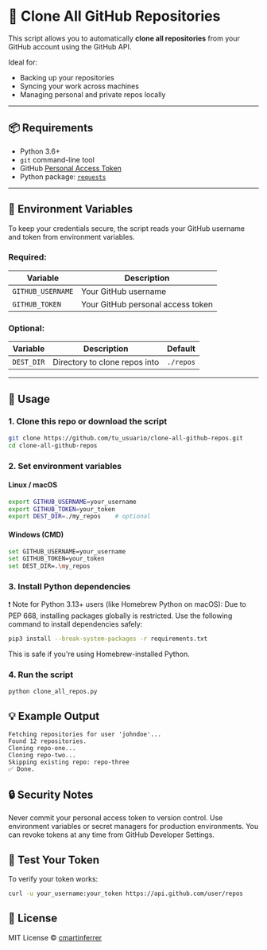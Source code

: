 # 🧩 Clone All GitHub Repositories

This script allows you to automatically **clone all repositories** from your GitHub account using the GitHub API.

Ideal for:

- Backing up your repositories
- Syncing your work across machines
- Managing personal and private repos locally

---

## 📦 Requirements

- Python 3.6+
- `git` command-line tool
- GitHub [Personal Access Token](https://github.com/settings/tokens) 
- Python package: [`requests`](https://pypi.org/project/requests/)

---

## 🔐 Environment Variables

To keep your credentials secure, the script reads your GitHub username and token from environment variables.

### Required:

| Variable          | Description                             |
|------------------|-----------------------------------------|
| `GITHUB_USERNAME`| Your GitHub username                    |
| `GITHUB_TOKEN`   | Your GitHub personal access token       |

### Optional:

| Variable  | Description                                        | Default      |
|-----------|----------------------------------------------------|--------------|
| `DEST_DIR`| Directory to clone repos into                     | `./repos`    |

---

## 🚀 Usage

### 1. Clone this repo or download the script

```bash
git clone https://github.com/tu_usuario/clone-all-github-repos.git
cd clone-all-github-repos
```

### 2. Set environment variables
#### Linux / macOS
```bash
export GITHUB_USERNAME=your_username
export GITHUB_TOKEN=your_token
export DEST_DIR=./my_repos    # optional
```

#### Windows (CMD)
```bash
set GITHUB_USERNAME=your_username
set GITHUB_TOKEN=your_token
set DEST_DIR=.\my_repos
```

### 3. Install Python dependencies
❗ Note for Python 3.13+ users (like Homebrew Python on macOS):
Due to PEP 668, installing packages globally is restricted. Use the following command to install dependencies safely:

```bash
pip3 install --break-system-packages -r requirements.txt
```
This is safe if you're using Homebrew-installed Python.

### 4. Run the script
```bash
python clone_all_repos.py
```

## 💡 Example Output
```text
Fetching repositories for user 'johndoe'...
Found 12 repositories.
Cloning repo-one...
Cloning repo-two...
Skipping existing repo: repo-three
✅ Done.
```

## 🔒 Security Notes

Never commit your personal access token to version control.
Use environment variables or secret managers for production environments.
You can revoke tokens at any time from GitHub Developer Settings.


## 🧪 Test Your Token

To verify your token works:

```bash
curl -u your_username:your_token https://api.github.com/user/repos
```

## 📄 License

MIT License © [cmartinferrer](https://github.com/cmartinferrer/)
